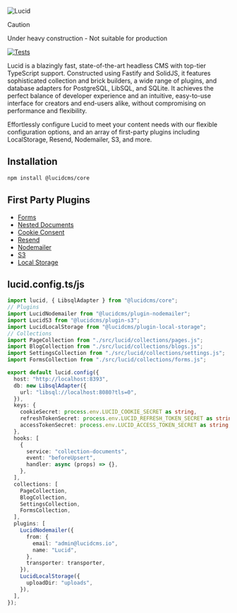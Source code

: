 ![Lucid](https://github.com/ProtoDigitalUK/lucid/blob/master/banner.jpg?raw=true)

> [!CAUTION]
> Under heavy construction - Not suitable for production

[![Tests](https://github.com/ProtoDigitalUK/lucid/actions/workflows/tests.yml/badge.svg)](https://github.com/ProtoDigitalUK/lucid/actions/workflows/tests.yml)

Lucid is a blazingly fast, state-of-the-art headless CMS with top-tier TypeScript support. Constructed using Fastify and SolidJS, it features sophisticated collection and brick builders, a wide range of plugins, and database adapters for PostgreSQL, LibSQL, and SQLite. It achieves the perfect balance of developer experience and an intuitive, easy-to-use interface for creators and end-users alike, without compromising on performance and flexibility.

Effortlessly configure Lucid to meet your content needs with our flexible configuration options, and an array of first-party plugins including LocalStorage, Resend, Nodemailer, S3, and more.

## Installation

```bash
npm install @lucidcms/core
```

## First Party Plugins

- [Forms](https://github.com/ProtoDigitalUK/lucid/tree/master/packages/plugin-forms)
- [Nested Documents](https://github.com/ProtoDigitalUK/lucid/tree/master/packages/plugin-nested-documents)
- [Cookie Consent](https://github.com/ProtoDigitalUK/lucid/tree/master/packages/plugin-cookie-consent)
- [Resend](https://github.com/ProtoDigitalUK/lucid/tree/master/packages/plugin-resend)
- [Nodemailer](https://github.com/ProtoDigitalUK/lucid/tree/master/packages/plugin-nodemailer)
- [S3](https://github.com/ProtoDigitalUK/lucid/tree/master/packages/plugin-s3)
- [Local Storage](https://github.com/ProtoDigitalUK/lucid/tree/master/packages/plugin-local-storage)

## lucid.config.ts/js

```ts
import lucid, { LibsqlAdapter } from "@lucidcms/core";
// Plugins
import LucidNodemailer from "@lucidcms/plugin-nodemailer";
import LucidS3 from "@lucidcms/plugin-s3";
import LucidLocalStorage from "@lucidcms/plugin-local-storage";
// Collections
import PageCollection from "./src/lucid/collections/pages.js";
import BlogCollection from "./src/lucid/collections/blogs.js";
import SettingsCollection from "./src/lucid/collections/settings.js";
import FormsCollection from "./src/lucid/collections/forms.js";

export default lucid.config({
  host: "http://localhost:8393",
  db: new LibsqlAdapter({
    url: "libsql://localhost:8080?tls=0",
  }),
  keys: {
    cookieSecret: process.env.LUCID_COOKIE_SECRET as string,
    refreshTokenSecret: process.env.LUCID_REFRESH_TOKEN_SECRET as string,
    accessTokenSecret: process.env.LUCID_ACCESS_TOKEN_SECRET as string,
  },
  hooks: [
    {
      service: "collection-documents",
      event: "beforeUpsert",
      handler: async (props) => {},
    },
  ],
  collections: [
    PageCollection,
    BlogCollection,
    SettingsCollection,
    FormsCollection,
  ],
  plugins: [
    LucidNodemailer({
      from: {
        email: "admin@lucidcms.io",
        name: "Lucid",
      },
      transporter: transporter,
    }),
    LucidLocalStorage({
      uploadDir: "uploads",
    }),
  ],
});
```
